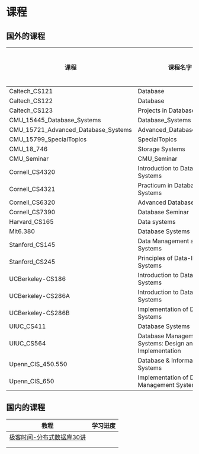 # 课程

## 国外的课程

| 课程                                | 课程名字                                               | 学习顺序 |
| ----------------------------------- | ------------------------------------------------------ | -------- |
| Caltech_CS121                       | Database                                               |          |
| Caltech_CS122                       | Database                                               |          |
| Caltech_CS123                       | Projects in Database Systems                           |          |
| CMU_15445_Database_Systems          | Database_Systems                                       | 1        |
| CMU_15721_Advanced_Database_Systems | Advanced_Database_Systems                              | 2        |
| CMU_15799_SpecialTopics             | SpecialTopics                                          | 5        |
| CMU_18_746                          | Storage Systems                                        | 4        |
| CMU_Seminar                         | CMU_Seminar                                            | 3        |
| Cornell_CS4320                      | Introduction to Database Systems                       |          |
| Cornell_CS4321                      | Practicum in Database Systems                          |          |
| Cornell_CS6320                      | Advanced Database Systems                              |          |
| Cornell_CS7390                      | Database Seminar                                       | 6        |
| Harvard_CS165                       | Data systems                                           | 7        |
| Mit6.380                            | Database Systems                                       | 8        |
| Stanford_CS145                      | Data Management and Data Systems                       | 9        |
| Stanford_CS245                      | Principles of Data-Intensive Systems                   | 10       |
| UCBerkeley-CS186                    | Introduction to Database Systems                       |          |
| UCBerkeley-CS286A                   | Introduction to Database Systems                       |          |
| UCBerkeley-CS286B                   | Implementation of Data Base Systems                    |          |
| UIUC_CS411                          | Database Systems                                       |          |
| UIUC_CS564                          | Database Management Systems: Design and Implementation |          |
| Upenn_CIS_450.550                   | Database & Information Systems                         |          |
| Upenn_CIS_650                       | Implementation of Data Management Systems              |          |


## 国内的课程

| 教程                                                        | 学习进度 |
| ----------------------------------------------------------- | -------- |
| [极客时间-分布式数据库30讲](./极客时间-分布式数据库30讲.md) |          |
|                                                             |          |
|                                                             |          |

